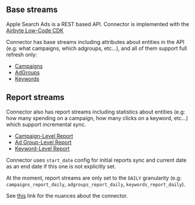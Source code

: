 ## Base streams

Apple Search Ads is a REST based API. Connector is implemented with the [Airbyte Low-Code CDK](https://docs.airbyte.com/connector-development/config-based/low-code-cdk-overview/)

Connector has base streams including attributes about entities in the API (e.g: what campaigns, which adgroups, etc…), and all of them support full refresh only:

- [Campaigns](https://developer.apple.com/documentation/apple_search_ads/get_all_campaigns)
- [AdGroups](https://developer.apple.com/documentation/apple_search_ads/get_all_ad_groups)
- [Keywords](https://developer.apple.com/documentation/apple_search_ads/get_all_targeting_keywords_in_an_ad_group)

## Report streams

Connector also has report streams including statistics about entities (e.g: how many spending on a campaign, how many clicks on a keyword, etc...) which support incremental sync.

- [Campaign-Level Report](https://developer.apple.com/documentation/apple_search_ads/get_campaign-level_reports)
- [Ad Group-Level Report](https://developer.apple.com/documentation/apple_search_ads/get__ad_group-level_reports)
- [Keyword-Level Report](https://developer.apple.com/documentation/apple_search_ads/get_keyword-level_reports)

Connector uses `start_date` config for initial reports sync and current date as an end date if this one is not explicitly set.

At the moment, report streams are only set to the `DAILY` granularity (e.g: `campaigns_report_daily`, `adgroups_report_daily`, `keywords_report_daily`).

See [this](https://docs.airbyte.io/integrations/sources/apple-search-ads) link for the nuances about the connector.
